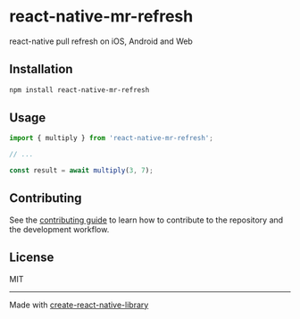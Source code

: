 # react-native-mr-refresh

react-native pull refresh on iOS, Android and Web

## Installation

```sh
npm install react-native-mr-refresh
```

## Usage

```js
import { multiply } from 'react-native-mr-refresh';

// ...

const result = await multiply(3, 7);
```

## Contributing

See the [contributing guide](CONTRIBUTING.md) to learn how to contribute to the repository and the development workflow.

## License

MIT

---

Made with [create-react-native-library](https://github.com/callstack/react-native-builder-bob)
